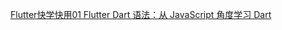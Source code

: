 

[Flutter快学快用01 Flutter Dart 语法：从 JavaScript 角度学习 Dart](https://blog.csdn.net/fegus/article/details/126948267)